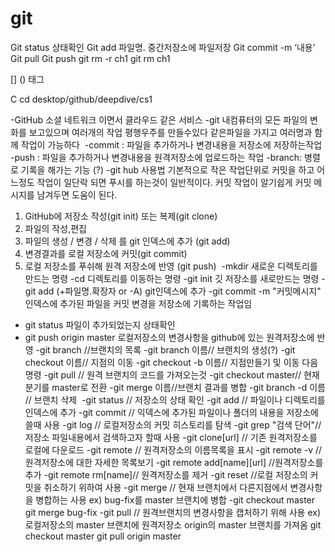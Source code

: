 # git

Git status 상태확인
Git add 파일명. 중간저장소에 파일저장
Git commit -m ‘내용’
Git pull
Git push
git rm -r ch1
git rm ch1

[] () 태그

C cd desktop/github/deepdive/cs1

-GitHub
소셜 네트워크 이면서 클라우드 같은 서비스
-git
내컴퓨터의 모든 파일의 변화를 보고있으며 여러개의 작업 평행우주를 만들수있다
같은파일을 가지고 여러명과 함께 작업이 가능하다
​
-commit : 파일을 추가하거나 변경내용을 저장소에 저장하는작업
-push : 파일을 추가하거나 변경내용을 원격저장소에 업로드하는 작업
-branch: 병렬로 기록을 해가는 기능 (?)
-git hub 사용법
기본적으로 작은 작업단위로 커밋을 하고 어느정도 작업이 일단락 되면 푸시를 하는것이 일반적이다. 커밋 작업이 알기쉽게 커밋 메시지를 남겨두면 도움이 된다.

1. GitHub에 저장소 작성(git init) 또는 복제(git clone)
2. 파일의 작성,편집
3. 파일의 생성 / 변경 / 삭제 를 git 인덱스에 추가 (git add)
4. 변경결과를 로컬 저장소에 커밋(git commit)
5. 로컬 저장소를 푸쉬해 원격 저장소에 반영 (git push)
   ​
   -mkdir 새로운 디렉토리를 만드는 명령
   -cd 디렉토리를 이동하는 명령
   -git init 깃 저장소를 새로만드는 명령
   -git add (+파일명.확장자 or -A) git인덱스에 추가
   -git commit -m "커밋메시지" 인덱스에 추가된 파일을 커밋 변경을 저장소에 기록하는 작업임

- git status 파일이 추가되었는지 상태확인
- git push origin master 로컬저장소의 변경사항을 github에 있는 원격저장소에 반영
  -git branch //브랜치의 목록
  -git branch 이름// 브랜치의 생성(?)
  -git checkout 이름// 지점의 이동
  -git checkout -b 이름// 지점만들기 및 이동 다음 명령
  -git pull // 원격 브랜치의 코드를 가져오는것
  -git checkout master// 현재분기를 master로 전환
  -git merge 이름//브랜치 결과를 병합
  -git branch -d 이름 // 브랜치 삭제
  ​
  -git status // 저장소의 상태 확인
  -git add // 파일이나 디렉토리를 인덱스에 추가
  -git commit // 익덱스에 추가된 파일이나 폴더의 내용을 저장소에 쓸때 사용
  -git log // 로컬저장소의 커밋 히스토리를 탐색
  -git grep "검색 단어"//저장소 파일내용에서 검색하고자 할때 사용
  -git clone[url] // 기존 원격저장소를 로컬에 다운로드
  -git remote // 원격저장소의 이름목록을 표시
  -git remote -v // 원격저장소에 대한 자세한 목록보기
  -git remote add[name][url] //원격저장소를 추가
  -git remote rm[name]// 원격저장소를 제거
  -git reset //로컬 저장소의 커밋을 취소하기 위하여 사용
  -git merge // 현재 브랜치에서 다른지점에서 변경사항을 병합하는 사용
  ex) bug-fix를 master 브랜치에 병합
  -git checkout master git merge bug-fix
  -git pull // 원격브랜치의 변경사항을 캡처하기 위해 사용
  ex) 로컬저장소의 master 브랜치에 원격저장소 origin의 master 브랜치를 가져옴
  git checkout master git pull origin master
